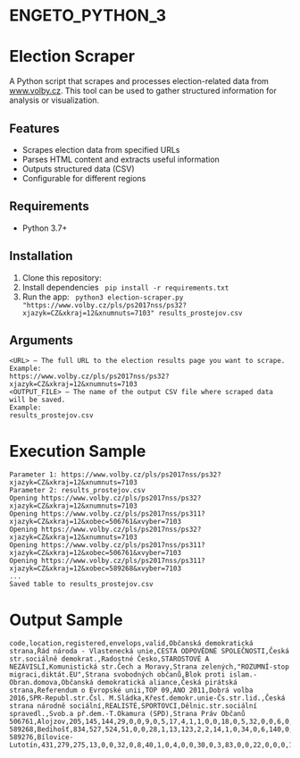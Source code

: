 # ENGETO_PYTHON_3

# Election Scraper

A Python script that scrapes and processes election-related data from www.volby.cz. This tool can be used to gather structured information for analysis or visualization.

## Features

- Scrapes election data from specified URLs
- Parses HTML content and extracts useful information
- Outputs structured data (CSV)
- Configurable for different regions

## Requirements

- Python 3.7+

## Installation

1. Clone this repository:
2. Install dependencies
` pip install -r requirements.txt`
3. Run the app:
 ` python3 election-scraper.py "https://www.volby.cz/pls/ps2017nss/ps32?xjazyk=CZ&xkraj=12&xnumnuts=7103" results_prostejov.csv`

## Arguments
```
<URL> — The full URL to the election results page you want to scrape.
Example:
https://www.volby.cz/pls/ps2017nss/ps32?xjazyk=CZ&xkraj=12&xnumnuts=7103
<OUTPUT_FILE> — The name of the output CSV file where scraped data will be saved.
Example:
results_prostejov.csv
```

# Execution Sample
```
Parameter 1: https://www.volby.cz/pls/ps2017nss/ps32?xjazyk=CZ&xkraj=12&xnumnuts=7103
Parameter 2: results_prostejov.csv
Opening https://www.volby.cz/pls/ps2017nss/ps32?xjazyk=CZ&xkraj=12&xnumnuts=7103
Opening https://www.volby.cz/pls/ps2017nss/ps311?xjazyk=CZ&xkraj=12&xobec=506761&xvyber=7103
Opening https://www.volby.cz/pls/ps2017nss/ps32?xjazyk=CZ&xkraj=12&xnumnuts=7103
Opening https://www.volby.cz/pls/ps2017nss/ps311?xjazyk=CZ&xkraj=12&xobec=506761&xvyber=7103
Opening https://www.volby.cz/pls/ps2017nss/ps311?xjazyk=CZ&xkraj=12&xobec=589268&xvyber=7103
...
Saved table to results_prostejov.csv
```

# Output Sample
```
code,location,registered,envelops,valid,Občanská demokratická strana,Řád národa - Vlastenecká unie,CESTA ODPOVĚDNÉ SPOLEČNOSTI,Česká str.sociálně demokrat.,Radostné Česko,STAROSTOVÉ A NEZÁVISLÍ,Komunistická str.Čech a Moravy,Strana zelených,"ROZUMNÍ-stop migraci,diktát.EU",Strana svobodných občanů,Blok proti islam.-Obran.domova,Občanská demokratická aliance,Česká pirátská strana,Referendum o Evropské unii,TOP 09,ANO 2011,Dobrá volba 2016,SPR-Republ.str.Čsl. M.Sládka,Křesť.demokr.unie-Čs.str.lid.,Česká strana národně sociální,REALISTÉ,SPORTOVCI,Dělnic.str.sociální spravedl.,Svob.a př.dem.-T.Okamura (SPD),Strana Práv Občanů
506761,Alojzov,205,145,144,29,0,0,9,0,5,17,4,1,1,0,0,18,0,5,32,0,0,6,0,0,1,1,15,0
589268,Bedihošť,834,527,524,51,0,0,28,1,13,123,2,2,14,1,0,34,0,6,140,0,0,26,0,0,0,0,82,1
589276,Bílovice-Lutotín,431,279,275,13,0,0,32,0,8,40,1,0,4,0,0,30,0,3,83,0,0,22,0,0,0,1,38,0
```

